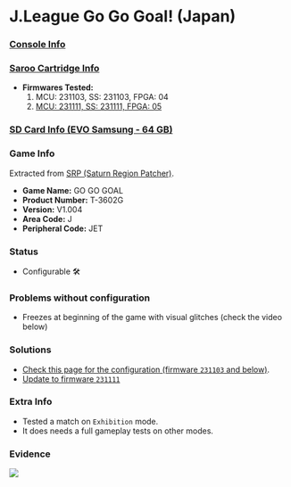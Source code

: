 # J.League Go Go Goal! (Japan)

### [Console Info](../../../../../Info/Consoles/VA13/README.md)

### [Saroo Cartridge Info](../../../../../Info/Cartridges/RetroGameParadiseStore/1.32F/README.md)

- <b>Firmwares Tested:</b>
  1. MCU: 231103, SS: 231103, FPGA: 04
  2. [MCU: 231111, SS: 231111, FPGA: 05](../02/README.md)

### [SD Card Info (EVO Samsung - 64 GB)](../../../../../Info/SdCards/Samsung/64GB/fat32/README.md)

### Game Info

Extracted from [SRP (Saturn Region Patcher)](https://segaxtreme.net/resources/saturn-region-patcher.81/download).

- <b>Game Name:</b> GO GO GOAL
- <b>Product Number:</b> T-3602G
- <b>Version:</b> V1.004
- <b>Area Code:</b> J
- <b>Peripheral Code:</b> JET

### Status

- Configurable :hammer_and_wrench:

### Problems without configuration

- Freezes at beginning of the game with visual glitches (check the video below)

### Solutions

- [Check this page for the configuration (firmware `231103` and below)](https://github.com/williamdsw/saroo-configuration-list/tree/master/J/T-3602G).
- [Update to firmware `231111`](../02/README.md)

### Extra Info

- Tested a match on `Exhibition` mode.
- It does needs a full gameplay tests on other modes.

### Evidence

[![](https://img.youtube.com/vi/gXqanPZoGLw/0.jpg)](https://www.youtube.com/watch?v=gXqanPZoGLw)
